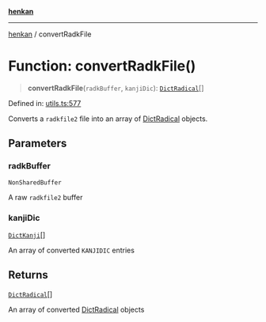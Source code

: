 [**henkan**](../README.md)

***

[henkan](../README.md) / convertRadkFile

# Function: convertRadkFile()

> **convertRadkFile**(`radkBuffer`, `kanjiDic`): [`DictRadical`](../interfaces/DictRadical.md)[]

Defined in: [utils.ts:577](https://github.com/Ronokof/Henkan/blob/cdcdfbcc72ca03339cd98398efd7d5e82826d66f/src/utils.ts#L577)

Converts a `radkfile2` file into an array of [DictRadical](../interfaces/DictRadical.md) objects.

## Parameters

### radkBuffer

`NonSharedBuffer`

A raw `radkfile2` buffer

### kanjiDic

[`DictKanji`](../interfaces/DictKanji.md)[]

An array of converted `KANJIDIC` entries

## Returns

[`DictRadical`](../interfaces/DictRadical.md)[]

An array of converted [DictRadical](../interfaces/DictRadical.md) objects

